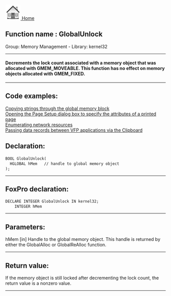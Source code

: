 [<img src="../../images/home.png"> Home ](https://github.com/VFPX/Win32API)  

## Function name : GlobalUnlock
Group: Memory Management - Library: kernel32    
***  


#### Decrements the lock count associated with a memory object that was allocated with GMEM_MOVEABLE. This function has no effect on memory objects allocated with GMEM_FIXED.
***  


## Code examples:
[Copying strings through the global memory block](../../samples/sample_156.md)  
[Opening the Page Setup dialog box to specify the attributes of a printed page](../../samples/sample_272.md)  
[Enumerating network resources](../../samples/sample_313.md)  
[Passing data records between VFP applications via the Clipboard](../../samples/sample_346.md)  

## Declaration:
```foxpro  
BOOL GlobalUnlock(
  HGLOBAL hMem   // handle to global memory object
);  
```  
***  


## FoxPro declaration:
```foxpro  
DECLARE INTEGER GlobalUnlock IN kernel32;
	INTEGER hMem  
```  
***  


## Parameters:
hMem 
[in] Handle to the global memory object. This handle is returned by either the GlobalAlloc or GlobalReAlloc function.  
***  


## Return value:
If the memory object is still locked after decrementing the lock count, the return value is a nonzero value.  
***  

